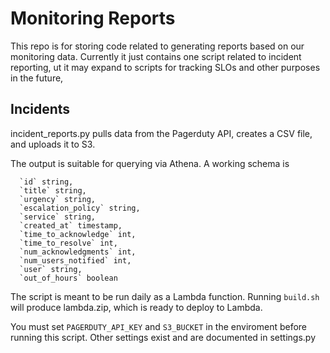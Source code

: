 # Monitoring Reports

This repo is for storing code related to generating reports based on our
monitoring data. Currently it just contains one script related to incident
reporting, ut it may expand to scripts for tracking SLOs and other purposes in
the future,

## Incidents

incident_reports.py pulls data from the Pagerduty API, creates a CSV file, and
uploads it to S3.

The output is suitable for querying via Athena. A working schema is


```
  `id` string,
  `title` string,
  `urgency` string,
  `escalation_policy` string,
  `service` string,
  `created_at` timestamp,
  `time_to_acknowledge` int,
  `time_to_resolve` int,
  `num_acknowledgments` int,
  `num_users_notified` int,
  `user` string,
  `out_of_hours` boolean 
```

The script is meant to be run daily as a Lambda function. Running `build.sh`
will produce lambda.zip, which is ready to deploy to Lambda.

You must set `PAGERDUTY_API_KEY` and `S3_BUCKET` in the enviroment before
running this script.  Other settings exist and are documented in settings.py
